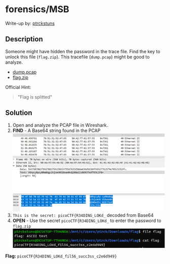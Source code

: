 # forensics/MSB
Write-up by: [ptrckstuns](https://github.com/ptrckstuns)

## Description
Someone might have hidden the password in the trace file. Find the key to unlock this file (`flag.zip`). This tracefile (`dump.pcap`) might be good to analyze.

- [dump.pcap](/attachments/dump.pcap)
- [flag.zip](/attachments/flag.zip)

Official Hint:
> "Flag is splitted"

## Solution
1. Open and analyze the PCAP file in Wireshark.
2. **FIND** - A Base64 string found in the PCAP
   ![](/attachments/findandopen1.png)
3. `This is the secret: picoCTF{R34DING_LOKd_` decoded from Base64
4. **OPEN** - Use the secret `picoCTF{R34DING_LOKd_` to enter the password to `flag.zip`
   ![](/attachments/findandopen2.png)

**Flag:** `picoCTF{R34DING_LOKd_fil56_succ3ss_c2e6d949}`
